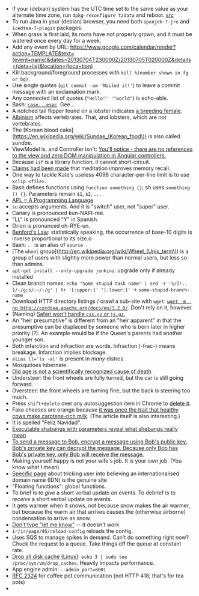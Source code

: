 * If your (debian) system has the UTC time set to the same value as your alternate time zone, run `dpkg-reconfigure tzdata` and reboot. [src](http://wiki.debian.org/TimeZoneChanges)
* To run Java in your (debian) browser, you need both `openjdk-7-jre` and `icedtea-7-plugin` packages.
* When grass is first laid, its roots have not properly grown, and it must be watered once every day for a week.
* Add any event by URL: https://www.google.com/calendar/render?action=TEMPLATE&text=(event+name)&dates=20130704T230000Z/20130705T020000Z&details=(deta+ils)&location=(loca+tion)
* Kill background/foreground processes with `kill %(number shown in fg or bg)`.
* Use single quotes (`git commit -am 'Nailed it!'`) to leave a commit message with an exclamation mark.
* Any connected list of quotes (`"Hello"' '"world"`) is echo-able.
* Bash: [`case...esac`](http://www.tutorialspoint.com/unix/case-esac-statement.htm). Gee...
* A notched tail flipper found on a lobster indicates [a breeding female](http://en.wikipedia.org/wiki/Homarus_americanus).
* [Albinism](http://en.wikipedia.org/wiki/Albino) affects vertebrates. That, and lobsters, which are not vertebrates.
* The [Korean blood cake](https://en.wikipedia.org/wiki/Sundae_(Korean_food\)) is also called *sundae*.
* ViewModel is, and Controller isn't: [You'll notice - there are no references to the view and zero DOM manipulation in Angular controllers.](http://stackoverflow.com/a/6566842/1558430)
* Because `iif` is a library function, it cannot short-circuit.
* [Claims had been made](http://lifehacker.com/what-happens-to-the-brain-when-you-meditate-and-how-it-1202533314) that meditation improves memory recall.
* One way to tackle Kate's useless 4096 character-per-line limit is to use `xclip <file>`.
* Bash defines functions using `function something {}`; sh uses `something () {}`. Parameters remain `$1`, `$2`, ... .
* [APL = A Programming Language](http://en.wikipedia.org/wiki/APL_(programming_language))
* `su` accepts arguments. And it is "switch" user, not "super" user.
* Canary is pronounced kun-NAIR-ree.
* "LL" is pronounced "Y" in Spanish.
* Orion is pronunced oh-RYE-un.
* [Benford's Law](http://en.wikipedia.org/wiki/Benford's_law): statistically speaking, the occurrence of base-10 digits is inverse proportional to its size.o
* Bash: `. ` is an alias of `source `.
* [The `wheel` group](http://en.wikipedia.org/wiki/Wheel_(Unix_term\)) is a group of users with slightly more power than normal users, but less so than admins.
* `apt-get install --only-upgrade jenkins`: upgrade only if already installed
* Clean branch names: `echo "Some stupid task name" | sed -r 's/[!., ]/-/g;s/--/-/g' | tr '[:upper:]' '[:lower:]'` -> `some-stupid-branch-name`
* Download HTTP directory listings / crawl a sub-site with `wget`: [`wget -m -np http://cordova.apache.org/docs/en/3.2.0/`](http://stackoverflow.com/a/5317668/1558430). Don't rely on it, however.
* (Naming) [Safari won't handle `css.gz` or `js.gz`.](http://stackoverflow.com/a/5502390/1558430)
* An "heir presumptive" is different from an "heir apparent" in that the presumptive can be displaced by someone who is born later in higher priority (?). An example would be if the Queen's parents had another younger son.
* Both infarction and infraction are words. Infraction (-frac-) means breakage. Infarction implies blockage.
* `alias ll='ls -al'` is present in *many* distros.
* Mosquitoes hibernate.
* [Old age is not a scientifically recognized cause of death](https://en.wikipedia.org/wiki/Death_by_natural_causes)
* Understeer: the front wheels are fully turned, but the car is still going forward.
* Oversteer: the front wheels are turning fine, but the back is steering too much.
* Press `shift+delete` over any autosuggestion item in Chrome to [delete it](http://www.reddit.com/r/AskReddit/comments/1tsfyd/what_is_something_i_could_teach_myself_in_5/).
* Fake cheeses are orange because [it was once the trait that healthy cows make carotene-rich milk](http://www.onebigfluke.com/2013/12/dyeing-cheese-orange-beware-of.html). (The article itself is also interesting.)
* It is spelled "Feliz Navidad".
* [Executable shabangs with parameters reveal what shebangs really mean](http://superuser.com/a/195834)
* [To send a message to Bob, encrypt a message using Bob's public key. Bob's private key can decrypt the message. Because only Bob has Bob's private key, only Bob will receive the message.](https://en.wikipedia.org/wiki/Pretty_Good_Privacy)
* Making yourself happy is not your wife's job. It is your own job. (You know what I mean)
* [Specific page](http://en.wikipedia.org/wiki/IDN_homograph_attack) about tricking user into believing an internationalised domain name (IDN) is the genuine site
* "Floating functions": global functions.
* To brief is to *give* a short verbal update on events. To debrief is to *receive* a short verbal update on events.
* It gets warmer when it snows, not because snow makes the air warmer, but because the warm air that arrives causes the (otherwise airborne) condensation to arrive as snow.
* [Don't type "let me know"](http://letsworkshop.com/blog/the-email-line/) -- it doesn't work
* `ir/ir/page/95/reload-config` reloads the config.
* Uses SQS to manage spikes in demand. Can't do something right now? Chuck the request to a queue. Take things off the queue at constant rate.
* [Drop all disk cache (Linux)](http://stackoverflow.com/questions/9551838/how-to-purge-disk-i-o-caches-on-linux): `echo 3 | sudo tee /proc/sys/vm/drop_caches`. Heavily impacts performance.
* App engine admin: `--admin_port=8001`
* [RFC 2324](https://www.ietf.org/rfc/rfc2324.txt) for coffee pot communication (not HTTP 418; that's for tea pots)
* 
